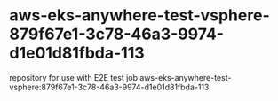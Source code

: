# aws-eks-anywhere-test-vsphere-879f67e1-3c78-46a3-9974-d1e01d81fbda-113
repository for use with E2E test job aws-eks-anywhere-test-vsphere:879f67e1-3c78-46a3-9974-d1e01d81fbda-113
